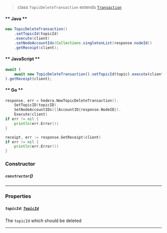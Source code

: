 > class `TopicDeleteTransaction` extends [`Transaction`](reference/core/Transaction.md)

<!-- tabs:start -->

#### ** Java **

```java
new TopicDeleteTransaction()
    .setTopicId(topicId)
    .execute(client)
    .setNodeAccountIds(Collections.singletonList(response.nodeId))
    .getReceipt(client);
```

#### ** JavaScript **

```js
await (
    await new TopicDeleteTransaction().setTopicId(topic).execute(client)
).getReceipt(client);
```

#### ** Go **

```go
response, err = hedera.NewTopicDeleteTransaction().
    SetTopicID(topicID).
    SetNodeAccountIDs([]AccountID{response.NodeID}).
    Execute(client)
if err != nil {
    println(err.Error())
}

receipt, err := response.GetReceipt(client)
if err != nil {
    println(err.Error())
}
```

<!-- tabs:end -->

### Constructor

##### `constructor`()

---

### Properties

##### `topicId`: [`TopicId`](reference/consensus/TopicId.md)

The `topicId` which should be deleted

---
